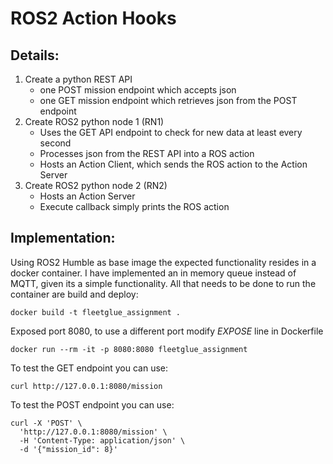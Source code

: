 # ROS2 Action Hooks
## Details:
1. Create a python REST API
    - one POST mission endpoint which accepts json
    - one GET mission endpoint which retrieves json from the POST endpoint
2. Create ROS2 python node 1 (RN1)
    - Uses the GET API endpoint to check for new data at least every second
    - Processes json from the REST API into a ROS action
    - Hosts an Action Client, which sends the ROS action to the Action Server
3. Create ROS2 python node 2 (RN2)
    - Hosts an Action Server
    - Execute callback simply prints the ROS action

## Implementation:
Using ROS2 Humble as base image the expected functionality resides in a docker container. I have implemented an in memory queue instead of MQTT, given its a simple functionality. All that needs to be done to run the container are build and deploy: 
```
docker build -t fleetglue_assignment .
```
Exposed port 8080, to use a different port modify *EXPOSE* line in Dockerfile
```
docker run --rm -it -p 8080:8080 fleetglue_assignment
```
To test the GET endpoint you can use:
```
curl http://127.0.0.1:8080/mission
```
To test the POST endpoint you can use:
```
curl -X 'POST' \
  'http://127.0.0.1:8080/mission' \
  -H 'Content-Type: application/json' \
  -d '{"mission_id": 8}'
```
